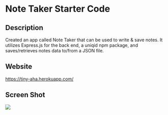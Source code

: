 # Note Taker Starter Code

## Description
Created an app called Note Taker that can be used to write & save notes. It utilizes Express.js for the back end, a uniqid npm package, and saves/retrieves notes data to/from a JSON file.

## Website
https://tiny-aha.herokuapp.com/

## Screen Shot
![](/assets/images/screencapture-localhost-3001-notes-2020-06-17-19_19_07.png)